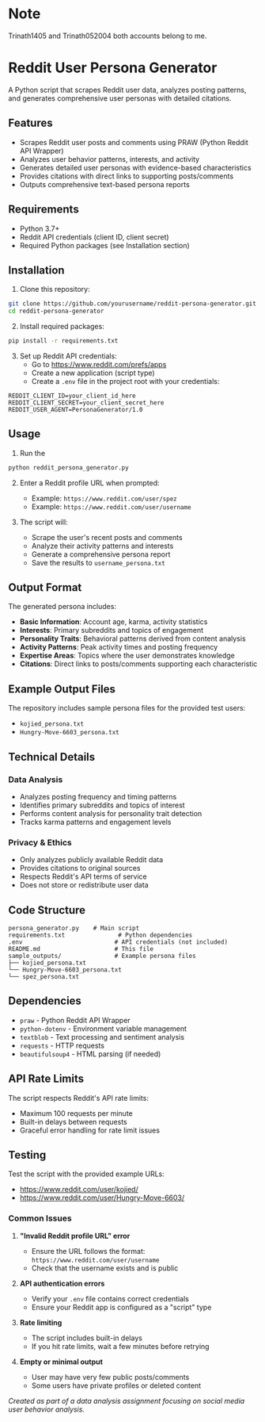 # Note
Trinath1405 and Trinath052004 both accounts belong to me.
# Reddit User Persona Generator

A Python script that scrapes Reddit user data, analyzes posting patterns, and generates comprehensive user personas with detailed citations.

## Features

- Scrapes Reddit user posts and comments using PRAW (Python Reddit API Wrapper)
- Analyzes user behavior patterns, interests, and activity
- Generates detailed user personas with evidence-based characteristics
- Provides citations with direct links to supporting posts/comments
- Outputs comprehensive text-based persona reports

## Requirements

- Python 3.7+
- Reddit API credentials (client ID, client secret)
- Required Python packages (see Installation section)

## Installation

1. Clone this repository:
```bash
git clone https://github.com/yourusername/reddit-persona-generator.git
cd reddit-persona-generator
```

2. Install required packages:
```bash
pip install -r requirements.txt
```

3. Set up Reddit API credentials:
   - Go to https://www.reddit.com/prefs/apps
   - Create a new application (script type)
   - Create a `.env` file in the project root with your credentials:

```
REDDIT_CLIENT_ID=your_client_id_here
REDDIT_CLIENT_SECRET=your_client_secret_here
REDDIT_USER_AGENT=PersonaGenerator/1.0
```

## Usage

1. Run the 
```bash
python reddit_persona_generator.py
```

2. Enter a Reddit profile URL when prompted:
   - Example: `https://www.reddit.com/user/spez`
   - Example: `https://www.reddit.com/user/username`

3. The script will:
   - Scrape the user's recent posts and comments
   - Analyze their activity patterns and interests
   - Generate a comprehensive persona report
   - Save the results to `username_persona.txt`

## Output Format

The generated persona includes:

- **Basic Information**: Account age, karma, activity statistics
- **Interests**: Primary subreddits and topics of engagement
- **Personality Traits**: Behavioral patterns derived from content analysis
- **Activity Patterns**: Peak activity times and posting frequency
- **Expertise Areas**: Topics where the user demonstrates knowledge
- **Citations**: Direct links to posts/comments supporting each characteristic

## Example Output Files

The repository includes sample persona files for the provided test users:
- `kojied_persona.txt`
- `Hungry-Move-6603_persona.txt`

## Technical Details

### Data Analysis
- Analyzes posting frequency and timing patterns
- Identifies primary subreddits and topics of interest
- Performs content analysis for personality trait detection
- Tracks karma patterns and engagement levels

### Privacy & Ethics
- Only analyzes publicly available Reddit data
- Provides citations to original sources
- Respects Reddit's API terms of service
- Does not store or redistribute user data

## Code Structure

```
persona_generator.py    # Main script
requirements.txt               # Python dependencies
.env                          # API credentials (not included)
README.md                     # This file
sample_outputs/               # Example persona files
├── kojied_persona.txt
└── Hungry-Move-6603_persona.txt
└── spez_persona.txt

```

## Dependencies

- `praw` - Python Reddit API Wrapper
- `python-dotenv` - Environment variable management
- `textblob` - Text processing and sentiment analysis
- `requests` - HTTP requests
- `beautifulsoup4` - HTML parsing (if needed)

## API Rate Limits

The script respects Reddit's API rate limits:
- Maximum 100 requests per minute
- Built-in delays between requests
- Graceful error handling for rate limit issues

## Testing

Test the script with the provided example URLs:
- https://www.reddit.com/user/kojied/
- https://www.reddit.com/user/Hungry-Move-6603/


### Common Issues

1. **"Invalid Reddit profile URL" error**
   - Ensure the URL follows the format: `https://www.reddit.com/user/username`
   - Check that the username exists and is public

2. **API authentication errors**
   - Verify your `.env` file contains correct credentials
   - Ensure your Reddit app is configured as a "script" type

3. **Rate limiting**
   - The script includes built-in delays
   - If you hit rate limits, wait a few minutes before retrying

4. **Empty or minimal output**
   - User may have very few public posts/comments
   - Some users have private profiles or deleted content

*Created as part of a data analysis assignment focusing on social media user behavior analysis.*
